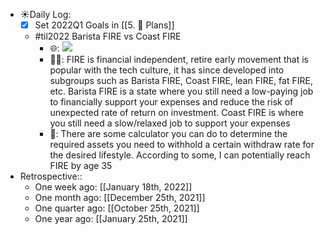 - ☀️Daily Log:
    - [x] Set 2022Q1 Goals in [[5. 🍕 Plans]]
    - #til2022 Barista FIRE vs Coast FIRE
        - 🌐: ![](https://firebasestorage.googleapis.com/v0/b/firescript-577a2.appspot.com/o/imgs%2Fapp%2Fforever-learning%2FGrrNhWBP7i.png?alt=media&token=42b5d4e1-c894-44a8-9cb7-82c9a0583263)
        - 💁‍♂️: FIRE is financial independent, retire early movement that is popular with the tech culture, it has since developed into subgroups such as Barista FIRE, Coast FIRE, lean FIRE, fat FIRE, etc. Barista FIRE is a state where you still need a low-paying job to financially support your expenses and reduce the risk of unexpected rate of return on investment. Coast FIRE is where you still need a slow/relaxed job to support your expenses
        - 🤔: There are some calculator you can do to determine the required assets you need to withhold a certain withdraw rate for the desired lifestyle. According to some, I can potentially reach FIRE by age 35
- Retrospective::
    - One week ago: [[January 18th, 2022]]
    - One month ago: [[December 25th, 2021]]
    - One quarter ago: [[October 25th, 2021]]
    - One year ago: [[January 25th, 2021]]
